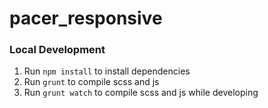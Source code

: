 # pacer_responsive

### Local Development

1. Run `npm install` to install dependencies
2. Run `grunt` to compile scss and js
3. Run `grunt watch` to compile scss and js while developing
